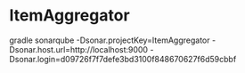 # ItemAggregator


gradle sonarqube 
  -Dsonar.projectKey=ItemAggregator 
  -Dsonar.host.url=http://localhost:9000 
  -Dsonar.login=d09726f7f7defe3bd3100f848670627f6d59cbbf